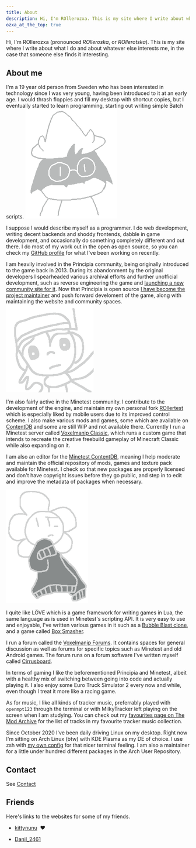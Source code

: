 ```yaml
---
title: About
description: Hi, I'm ROllerozxa. This is my site where I write about whatever interests me, in the case that someone else finds it interesting.
ozxa_at_the_top: true
---
```


Hi, I'm ROllerozxa (pronounced *ROlleroska*, or *ROllerotska*). This is my site where I write about what I do and about whatever else interests me, in the case that someone else finds it interesting.

## About me
I'm a 19 year old person from Sweden who has been interested in technology since I was very young, having been introduced to it at an early age. I would thrash floppies and fill my desktop with shortcut copies, but I eventually started to learn programming, starting out writing simple Batch scripts.
<img src="/assets/cute_drawn_ralsei.webp" class="cute-ralsei" alt="Cute Ralsei" title="Cute Ralsei" onclick="this.src='/assets/cute_drawn_ralsei_squeak.webp'">

I suppose I would describe myself as a programmer. I do web development, writing decent backends and shoddy frontends, dabble in game development, and occasionally do something completely different and out there. I do most of my work out in the open as open source, so you can check my [GitHub profile](https://github.com/rollerozxa/) for what I've been working on recently.

I am heavily involved in the Principia community, being originally introduced to the game back in 2013. During its abandonment by the original developers I spearheaded various archival efforts and further unofficial development, such as reverse engineering the game and [launching a new community site for it](/projects/principia-web/). Now that Principia is open source [I have become the project maintainer](/projects/principia/) and push forward develoment of the game, along with maintaining the website and community spaces.
<img src="/assets/quote.webp" class="quote" alt="quote" title="Quote">

I'm also fairly active in the Minetest community. I contribute to the development of the engine, and maintain my own personal fork [ROllertest](https://rollertest.voxelmanip.se/) which is especially liked by mobile users due to its improved control scheme. I also make various mods and games, some which are available on [ContentDB](https://content.minetest.net/users/ROllerozxa/) and some are still WIP and not available there. Currently I run a Minetest server called [Voxelmanip Classic](https://classic.voxelmanip.se/wiki/), which runs a custom game that intends to recreate the creative freebuild gameplay of Minecraft Classic while also expanding on it.

I am also an editor for the [Minetest ContentDB](https://content.minetest.net), meaning I help moderate and maintain the official repository of mods, games and texture pack available for Minetest. I check so that new packages are properly licensed and don't have copyright issues before they go public, and step in to edit and improve the metadata of packages when necessary.

<img src="/assets/flower_uglysweater.webp" class="quote" alt="Flower wearing an ugly sweater" title="Flower wearing an ugly sweater">

I quite like LÖVE which is a game framework for writing games in Lua, the same language as is used in Minetest's scripting API. It is very easy to use and enjoyable, I've written various games in it such as a [Bubble Blast clone](/projects/bubble_blast/), and a game called [Box Smasher](/projects/boxsmasher/).

I run a forum called the [Voxelmanip Forums](https://forum.voxelmanip.se/). It contains spaces for general discussion as well as forums for specific topics such as Minetest and old Android games. The forum runs on a forum software I've written myself called [Cirrusboard](/projects/cirrusboard/).

In terms of gaming I like the beforementioned Principia and Minetest, albeit with a healthy mix of switching between going into code and actually playing it. I also enjoy some Euro Truck Simulator 2 every now and while, even though I treat it more like a racing game.

As for music, I like all kinds of tracker music, preferrably played with `openmpt123` through the terminal or with MilkyTracker left playing on the screen when I am studying. You can check out my [favourites page on The Mod Archive](https://modarchive.org/index.php?request=view_member_favourites&query=93924) for the list of tracks in my favourite tracker music collection.

Since October 2020 I've been daily driving Linux on my desktop. Right now I'm sitting on Arch Linux (btw) with KDE Plasma as my DE of choice. I use zsh with [my own config](https://github.com/rollerozxa/zshrc) for that nicer terminal feeling. I am also a maintainer for a little under hundred different packages in the Arch User Repository.

## Contact
See [Contact](/contact/)

## Friends
Here's links to the websites for some of my friends.

- [kittynunu](https://dolphinana.codeberg.page/) &nbsp;❤️

- [Danil_2461](https://danil.voxelmanip.se/)
